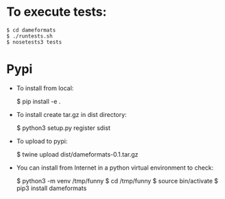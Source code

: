 
# To execute tests:<a id="sec-1" name="sec-1"></a>

    $ cd dameformats
    $ ./runtests.sh
    $ nosetests3 tests

# Pypi<a id="sec-2" name="sec-2"></a>

-   To install from local:

    $ pip install -e .

-   To install create tar.gz in dist directory:

    $ python3 setup.py register sdist

-   To upload to pypi:

    $ twine upload dist/dameformats-0.1.tar.gz

-   You can install from Internet in a python virtual environment to check:

    $ python3 -m venv /tmp/funny
    $ cd /tmp/funny
    $ source bin/activate
    $ pip3 install dameformats